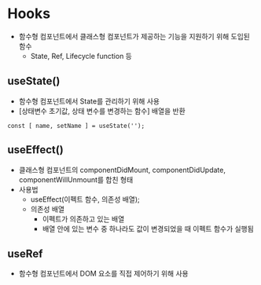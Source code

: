 # Hooks

- 함수형 컴포넌트에서 클래스형 컴포넌트가 제공하는 기능을 지원하기 위해 도입된 함수
	- State, Ref, Lifecycle function 등

## useState()

- 함수형 컴포넌트에서 State를 관리하기 위해 사용
- [상태변수 초기값, 상태 변수를 변경하는 함수] 배열을 반환

```JSX
const [ name, setName ] = useState('');
```

## useEffect()

- 클래스형 컴포넌트의 componentDidMount, componentDidUpdate, componentWillUnmount를 합친 형태
- 사용법
	- useEffect(이펙트 함수, 의존성 배열);
	- 의존성 배열
		- 이펙트가 의존하고 있는 배열
		- 배열 안에 있는 변수 중 하나라도 값이 변경되었을 때 이펙트 함수가 실행됨

## useRef

- 함수형 컴포넌트에서 DOM 요소를 직접 제어하기 위해 사용
